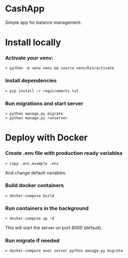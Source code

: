 # CashApp
Simple app for balance management.

# Install locally
### Activate your venv:
```
> python -m venv venv && source venv/bin/activate
```
### Install dependencies
```
> pip install -r requirements.txt
```
### Run migrations and start server
```
> python manage.py migrate
> python manage.py runserver
```

# Deploy with Docker
### Create .env file with production ready variables
```
> copy .env.example .env
```
And change default variables.

### Build docker containers
```
> docker-compose build
```

### Run containers in the background
```
> docker-compose up -d
```
This will start the server on port 8000 (default).

### Run migrate if needed
```
> docker-compose exec server python manage.py migrate
```
